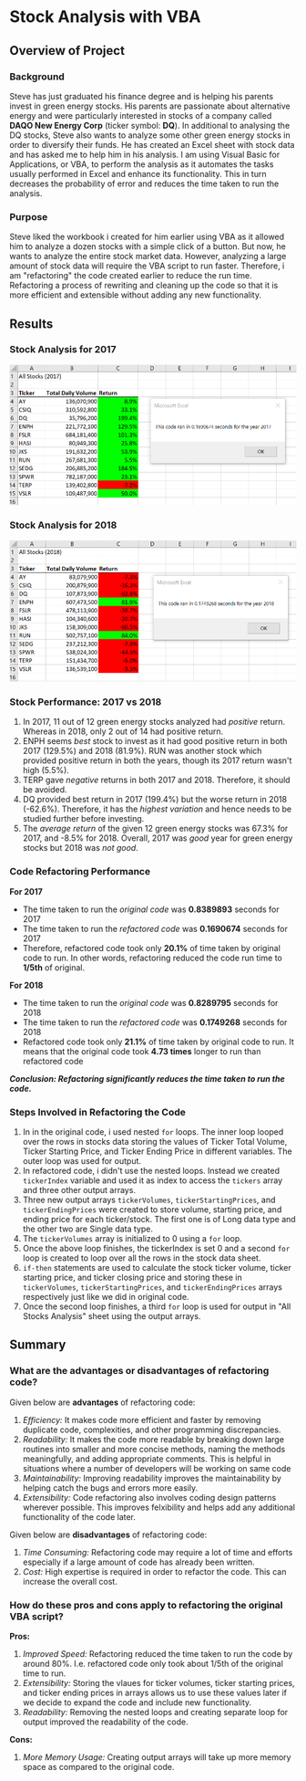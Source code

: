 # Stock Analysis with VBA

## Overview of Project

### Background

Steve has just graduated his finance degree and is helping his parents invest in green energy stocks. His parents are passionate about alternative energy and were particularly interested in stocks of a company called **DAQO New Energy Corp** (ticker symbol: **DQ**). In additional to analysing the DQ stocks, Steve also wants to analyze some other green energy stocks in order to diversify their funds. He has created an Excel sheet with stock data and has asked me to help him in his analysis. I am using Visual Basic for Applications, or VBA, to perform the analysis as it automates the tasks usually performed in Excel and enhance its functionality. This in turn decreases the probability of error and reduces the time taken to run the analysis. 

### Purpose
Steve liked the workbook i created for him earlier using VBA as it allowed him to analyze a dozen stocks with a simple click of a button. But now, he wants to analyze the entire stock market data. However, analyzing a large amount of stock data will require the VBA script to run faster. Therefore, i am "refactoring" the code created earlier to reduce the run time. Refactoring a process of rewriting and cleaning up the code so that it is more efficient and extensible without adding any new functionality.

## Results 

### Stock Analysis for 2017

![VBA_Challenge_2017](./Resources/VBA_Challenge_2017.png)

### Stock Analysis for 2018

![VBA_Challenge_2018](./Resources/VBA_Challenge_2018.png)

### Stock Performance: 2017 vs 2018

1. In 2017, 11 out of 12 green energy stocks analyzed had *positive* return. Whereas in 2018, only 2 out of 14 had positive return.
2. ENPH seems *best* stock to invest as it had good positive return in both 2017 (129.5%) and 2018 (81.9%). RUN was another stock which provided positive return in both the years, though its 2017 return wasn't high (5.5%).
3. TERP gave *negative* returns in both 2017 and 2018. Therefore, it should be avoided.
4. DQ provided best return in 2017 (199.4%) but the worse return in 2018 (-62.6%). Therefore, it has the *highest variation* and hence needs to be studied further before investing.
5. The *average return* of the given 12 green energy stocks was 67.3% for 2017, and -8.5% for 2018. Overall, 2017 was *good* year for green energy stocks but 2018 was *not good*.  

### Code Refactoring Performance

**For 2017**
* The time taken to run the *original code* was **0.8389893** seconds for 2017
* The time taken to run the *refactored code* was **0.1690674** seconds for 2017
* Therefore, refactored code took only **20.1%** of time taken by original code to run. In other words, refactoring reduced the code run time to **1/5th** of original.

**For 2018**
* The time taken to run the *original code* was **0.8289795** seconds for 2018
* The time taken to run the *refactored code* was **0.1749268** seconds for 2018
* Refactored code took only **21.1%** of time taken by original code to run. It means that the original code took **4.73 times** longer to run than refactored code

***Conclusion: Refactoring significantly reduces the time taken to run the code.***

### Steps Involved in Refactoring the Code

1. In in the original code, i used nested `for` loops. The inner loop looped over the rows in stocks data storing the values of Ticker Total Volume, Ticker Starting Price, and Ticker Ending Price in different variables. The outer loop was used for output.
2. In refactored code, i didn't use the nested loops. Instead we created `tickerIndex` variable and used it as index to access the `tickers` array and three other output arrays.
3. Three new output arrays `tickerVolumes`, `tickerStartingPrices`, and `tickerEndingPrices` were created to store volume, starting price, and ending price for each ticker/stock. The first one is of Long data type and the other two are Single data type.
4. The `tickerVolumes` array is initialized to 0 using a `for` loop.
5. Once the above loop finishes, the tickerIndex is set 0 and a second `for` loop is created to loop over all the rows in the stock data sheet.
6. `if-then` statements are used to calculate the stock ticker volume, ticker starting price, and ticker closing price and storing these in `tickerVolumes`, `tickerStartingPrices`, and `tickerEndingPrices` arrays respectively just like we did in original code.
7. Once the second loop finishes, a third `for` loop is used for output in "All Stocks Analysis" sheet using the output arrays.        


## Summary

### What are the advantages or disadvantages of refactoring code?
Given below are **advantages** of refactoring code:
1. *Efficiency:* It makes code more efficient and faster by removing duplicate code, complexities, and other programming discrepancies.  
2. *Readability:* It makes the code more readable by breaking down large routines into smaller and more concise methods, naming the methods meaningfully, and adding appropriate comments. This is helpful in situations where a number of developers will be working on same code 
3. *Maintainability:* Improving readability improves the maintainability by helping catch the bugs and errors more easily.
4. *Extensibility:* Code refactoring also involves coding design patterns wherever possible. This improves felxibility and helps add any additional functionality of the code later.

Given below are **disadvantages** of refactoring code:

1. *Time Consuming:* Refactoring code may require a lot of time and efforts especially if a large amount of code has already been written.
2. *Cost:* High expertise is required in order to refactor the code. This can increase the overall cost.  

### How do these pros and cons apply to refactoring the original VBA script?
**Pros:**
1. *Improved Speed:* Refactoring reduced the time taken to run the code by around 80%. I.e. refactored code only took about 1/5th of the original time to run.
2. *Extensibility:* Storing the vlaues for ticker volumes, ticker starting prices, and ticker ending prices in arrays allows us to use these values later if we decide to expand the code and include new functionality.  
3. *Readability:* Removing the nested loops and creating separate loop for output improved the readability of the code.

**Cons:**
1. *More Memory Usage:* Creating output arrays will take up more memory space as compared to the original code.

  
